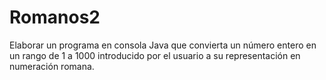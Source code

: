 # Romanos2
Elaborar un programa en consola Java que convierta un número entero en un rango de 1 a 1000 introducido por el usuario a su representación en numeración romana.

